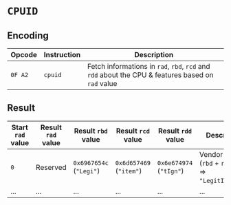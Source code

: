 # `CPUID`

## Encoding

| Opcode  | Instruction | Description                                                                                       |
|---------|-------------|---------------------------------------------------------------------------------------------------|
| `0F A2` | `cpuid`     | Fetch informations in `rad`, `rbd`, `rcd` and `rdd` about the CPU & features based on `rad` value |

## Result

| Start `rad` value | Result `rad` value | Result `rbd` value      | Result `rcd` value      | Result `rdd` value      | Description                                             |
|-------------------|--------------------|-------------------------|-------------------------|-------------------------|---------------------------------------------------------|
| `0`               | Reserved           | `0x6967654c` (`"Legi"`) | `0x6d657469` (`"item"`) | `0x6e674974` (`"tIgn"`) | Vendor string (`rbd` + `rdd` + `rcd` ⇒ `"LegitIgnitem"`) |
| ...               | ...                | ...                     | ...                     | ...                     | ...                                                     |